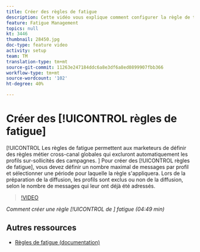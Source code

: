 ```yaml
---
title: Créer des règles de fatigue
description: Cette vidéo vous explique comment configurer la règle de typologie.
feature: Fatigue Management
topics: null
kt: 3446
thumbnail: 28450.jpg
doc-type: feature video
activity: setup
team: TM
translation-type: tm+mt
source-git-commit: 11263e247184ddc6a8e3df6a8ed0899907fbb366
workflow-type: tm+mt
source-wordcount: '102'
ht-degree: 40%

---
```



# Créer des [!UICONTROL règles de fatigue]

[!UICONTROL Les règles de fatigue permettent aux marketeurs de définir des règles métier cross-canal globales qui excluront automatiquement les profils sur-sollicités des campagnes.
]
Pour créer des [!UICONTROL règles de fatigue], vous devez définir un nombre maximal de messages par profil et sélectionner une période pour laquelle la règle s&#39;appliquera. Lors de la préparation de la diffusion, les profils sont exclus ou non de la diffusion, selon le nombre de messages qui leur ont déjà été adressés.

>[!VIDEO](https://video.tv.adobe.com/v/28450?quality=12)

*Comment créer une règle [!UICONTROL  de ] fatigue (04:49 min)*

## Autres ressources

* [Règles de fatigue (documentation)](https://docs.adobe.com/content/help/en/campaign-standard/using/administrating/working-with-typology-rules/fatigue-rules.html)
